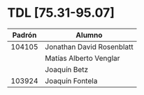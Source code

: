 # TDL [75.31-95.07]

| Padrón | Alumno                    |
|--------|---------------------------|
| 104105 | Jonathan David Rosenblatt |
|        | Matías Alberto Venglar    |
|        | Joaquín Betz              |
| 103924 | Joaquín Fontela           |
